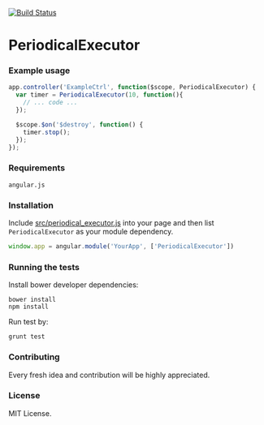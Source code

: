 [![Build Status](https://secure.travis-ci.org/RStankov/angular-periodical-executor.png)](http://travis-ci.org/RStankov/angular-periodical-executor)

PeriodicalExecutor
=====================

### Example usage

```js
app.controller('ExampleCtrl', function($scope, PeriodicalExecutor) {
  var timer = PeriodicalExecutor(10, function(){
    // ... code ...
  });

  $scope.$on('$destroy', function() {
    timer.stop();
  });
});
```

### Requirements

```
angular.js
```

### Installation

Include [src/periodical_executor.js](https://github.com/RStankov/angular-simple-format/blob/master/src/periodical_executor.js) into your page and then list `PeriodicalExecutor` as your module dependency.

```js
window.app = angular.module('YourApp', ['PeriodicalExecutor'])
```

### Running the tests

Install bower developer dependencies:

```
bower install
npm install
```

Run test by:

```
grunt test
```

### Contributing

Every fresh idea and contribution will be highly appreciated.

### License

MIT License.

